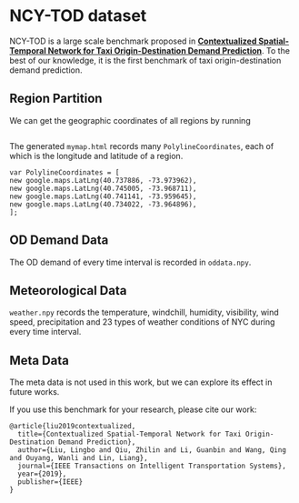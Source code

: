 # NCY-TOD dataset

NCY-TOD is a large scale benchmark proposed in **[Contextualized Spatial-Temporal Network for Taxi Origin-Destination Demand Prediction](https://ieeexplore.ieee.org/abstract/document/8720246)**. To the best of our knowledge, it is the first benchmark of taxi origin-destination demand prediction.

## Region Partition 
We can get the geographic coordinates of all regions by running 
```python grid_split.py 
```

The generated ```mymap.html``` records many ```PolylineCoordinates```, each of which is the longitude and latitude of a region.

```
var PolylineCoordinates = [
new google.maps.LatLng(40.737886, -73.973962),
new google.maps.LatLng(40.745005, -73.968711),
new google.maps.LatLng(40.741141, -73.959645),
new google.maps.LatLng(40.734022, -73.964896),
];
```

## OD Demand Data
The OD demand of every time interval is recorded in `oddata.npy`.

## Meteorological Data
`weather.npy` records the temperature, windchill, humidity, visibility, wind speed, precipitation and 23 types of weather conditions of NYC during every time interval.

## Meta Data
The meta data is not used in this work, but we can explore its effect in future works.


If you use this benchmark for your research, please cite our work:

```
@article{liu2019contextualized,
  title={Contextualized Spatial-Temporal Network for Taxi Origin-Destination Demand Prediction},
  author={Liu, Lingbo and Qiu, Zhilin and Li, Guanbin and Wang, Qing and Ouyang, Wanli and Lin, Liang},
  journal={IEEE Transactions on Intelligent Transportation Systems},
  year={2019},
  publisher={IEEE}
}
